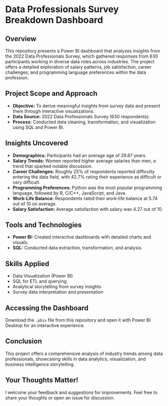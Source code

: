 # Data Professionals Survey Breakdown Dashboard

## Overview
This repository presents a Power BI dashboard that analyzes insights from the 2022 Data Professionals Survey, which gathered responses from 630 participants working in diverse data roles across industries. The project offers a detailed exploration of salary patterns, job satisfaction, career challenges, and programming language preferences within the data profession.

## Project Scope and Approach
- **Objective:** To derive meaningful insights from survey data and present them through interactive visualizations.
- **Data Source:** 2022 Data Professionals Survey (630 respondents).
- **Process:** Conducted data cleaning, transformation, and visualization using SQL and Power BI.

## Insights Uncovered
- **Demographics:** Participants had an average age of 29.87 years.
- **Salary Trends:** Women reported higher average salaries than men, a trend that sparked notable discussion.
- **Career Challenges:** Roughly 25% of respondents reported difficulty entering the data field, with 42.7% rating their experience as difficult or very difficult.
- **Programming Preferences:** Python was the most popular programming language, followed by R, C/C++, JavaScript, and Java.
- **Work-Life Balance:** Respondents rated their work-life balance at 5.74 out of 10 on average.
- **Salary Satisfaction:** Average satisfaction with salary was 4.27 out of 10.

## Tools and Technologies
- **Power BI:** Created interactive dashboards with detailed charts and visuals.
- **SQL:** Conducted data extraction, transformation, and analysis.

## Skills Applied
- Data Visualization (Power BI)
- SQL for ETL and querying
- Analytical storytelling from survey insights
- Survey data interpretation and presentation

## Accessing the Dashboard
Download the `.pbix` file from this repository and open it with Power BI Desktop for an interactive experience.

## Conclusion
This project offers a comprehensive analysis of industry trends among data professionals, showcasing skills in data analytics, visualization, and business intelligence storytelling.

## Your Thoughts Matter!
I welcome your feedback and suggestions for improvements. Feel free to share your thoughts or open an issue for discussion.
